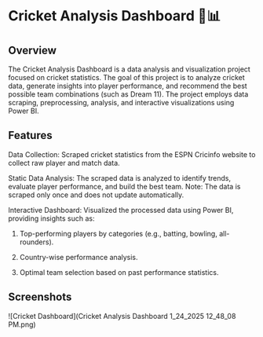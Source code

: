 # Cricket Analysis Dashboard 🏏📊

## Overview
The Cricket Analysis Dashboard is a data analysis and visualization project focused on cricket statistics. The goal of this project is to analyze cricket data, generate insights into player performance, and recommend the best possible team combinations (such as Dream 11). The project employs data scraping, preprocessing, analysis, and interactive visualizations using Power BI.
## Features
Data Collection: Scraped cricket statistics from the ESPN Cricinfo website to collect raw player and match data.

Static Data Analysis: The scraped data is analyzed to identify trends, evaluate player performance, and build the best team. Note: The data is scraped only once and does not update automatically.

Interactive Dashboard: Visualized the processed data using Power BI, providing insights such as:

1) Top-performing players by categories (e.g., batting, bowling, all-rounders).

2) Country-wise performance analysis.

3) Optimal team selection based on past performance statistics.

## Screenshots
![Cricket Dashboard](Cricket Analysis Dashboard 1_24_2025 12_48_08 PM.png)
